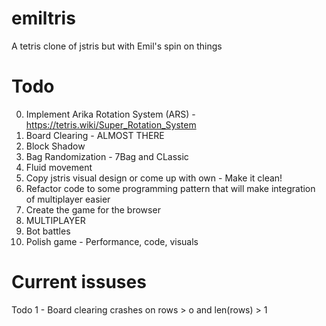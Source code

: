 # emiltris
A tetris clone of jstris but with Emil's spin on things

# Todo
0. Implement Arika Rotation System (ARS) - https://tetris.wiki/Super_Rotation_System
1. Board Clearing - ALMOST THERE
2. Block Shadow
3. Bag Randomization - 7Bag and CLassic
4. Fluid movement
5. Copy jstris visual design or come up with own - Make it clean!
6. Refactor code to some programming pattern that will make integration of multiplayer easier
7. Create the game for the browser 
8. MULTIPLAYER
9. Bot battles
10. Polish game - Performance, code, visuals

# Current issuses
Todo 1 - Board clearing crashes on rows > o and len(rows) > 1

